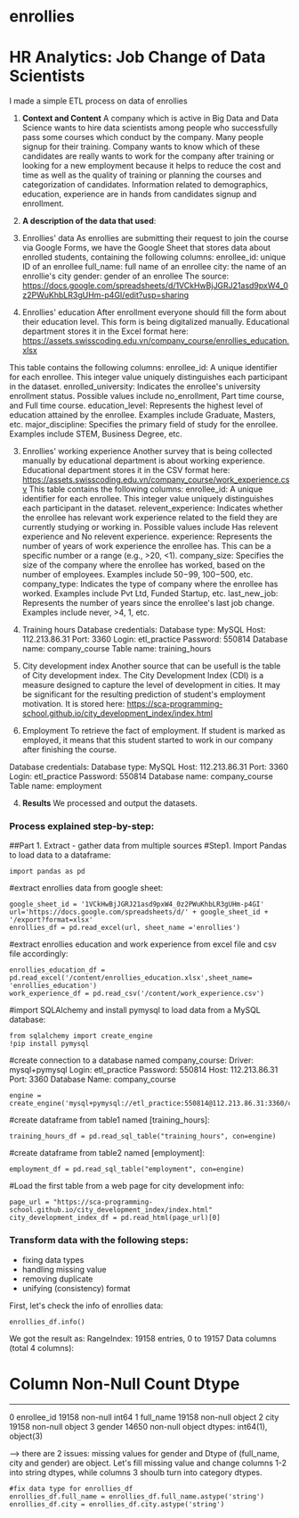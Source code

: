 # enrollies
# HR Analytics: Job Change of Data Scientists
I made a simple ETL process on data of enrollies

1. **Context and Content**
A company which is active in Big Data and Data Science wants to hire data scientists among people who successfully pass some courses which conduct by the company.
Many people signup for their training. Company wants to know which of these candidates are really wants to work for the company after training or looking for a new employment because it helps to reduce the cost and time as well as the quality of training or planning the courses and categorization of candidates.
Information related to demographics, education, experience are in hands from candidates signup and enrollment.

2. **A description of the data that used**:
1. Enrollies' data
As enrollies are submitting their request to join the course via Google Forms, we have the Google Sheet that stores data about enrolled students, containing the following columns:
enrollee_id: unique ID of an enrollee
full_name: full name of an enrollee
city: the name of an enrollie's city
gender: gender of an enrollee
The source: https://docs.google.com/spreadsheets/d/1VCkHwBjJGRJ21asd9pxW4_0z2PWuKhbLR3gUHm-p4GI/edit?usp=sharing

2. Enrollies' education
After enrollment everyone should fill the form about their education level. This form is being digitalized manually. Educational department stores it in the Excel format here: https://assets.swisscoding.edu.vn/company_course/enrollies_education.xlsx

This table contains the following columns:
enrollee_id: A unique identifier for each enrollee. This integer value uniquely distinguishes each participant in the dataset.
enrolled_university: Indicates the enrollee's university enrollment status. Possible values include no_enrollment, Part time course, and Full time course.
education_level: Represents the highest level of education attained by the enrollee. Examples include Graduate, Masters, etc.
major_discipline: Specifies the primary field of study for the enrollee. Examples include STEM, Business Degree, etc.

3. Enrollies' working experience
Another survey that is being collected manually by educational department is about working experience.
Educational department stores it in the CSV format here: https://assets.swisscoding.edu.vn/company_course/work_experience.csv
This table contains the following columns:
enrollee_id: A unique identifier for each enrollee. This integer value uniquely distinguishes each participant in the dataset.
relevent_experience: Indicates whether the enrollee has relevant work experience related to the field they are currently studying or working in. Possible values include Has relevent experience and No relevent experience.
experience: Represents the number of years of work experience the enrollee has. This can be a specific number or a range (e.g., >20, <1).
company_size: Specifies the size of the company where the enrollee has worked, based on the number of employees. Examples include 50−99, 100−500, etc.
company_type: Indicates the type of company where the enrollee has worked. Examples include Pvt Ltd, Funded Startup, etc.
last_new_job: Represents the number of years since the enrollee's last job change. Examples include never, >4, 1, etc.

4. Training hours
Database credentials:
Database type: MySQL
Host: 112.213.86.31
Port: 3360
Login: etl_practice
Password: 550814
Database name: company_course
Table name: training_hours

5. City development index
Another source that can be usefull is the table of City development index.
The City Development Index (CDI) is a measure designed to capture the level of development in cities. It may be significant for the resulting prediction of student's employment motivation.
It is stored here: https://sca-programming-school.github.io/city_development_index/index.html

6. Employment
To retrieve the fact of employment. If student is marked as employed, it means that this student started to work in our company after finishing the course.

Database credentials:
Database type: MySQL
Host: 112.213.86.31
Port: 3360
Login: etl_practice
Password: 550814
Database name: company_course
Table name: employment

4. **Results**
We processed and output the datasets.


### Process explained step-by-step:
##Part 1. Extract - gather data from multiple sources 
#Step1. Import Pandas to load data to a dataframe:
```python:
import pandas as pd
```
#extract enrollies data from google sheet:
```python:
google_sheet_id = '1VCkHwBjJGRJ21asd9pxW4_0z2PWuKhbLR3gUHm-p4GI'
url='https://docs.google.com/spreadsheets/d/' + google_sheet_id + '/export?format=xlsx'
enrollies_df = pd.read_excel(url, sheet_name ='enrollies')
```
#extract enrollies education and work experience from excel file and csv file accordingly:
```python:
enrollies_education_df = pd.read_excel('/content/enrollies_education.xlsx',sheet_name= 'enrollies_education')
work_experience_df = pd.read_csv('/content/work_experience.csv')
```
#import SQLAlchemy and install pymysql to load data from a MySQL database:
```python:
from sqlalchemy import create_engine
!pip install pymysql
```
#create connection to a database named company_course:
Driver: mysql+pymysql
Login: etl_practice
Password: 550814
Host: 112.213.86.31
Port: 3360
Database Name: company_course

```python:
engine = create_engine('mysql+pymysql://etl_practice:550814@112.213.86.31:3360/company_course')
```
#create dataframe from table1 named [training_hours]:
```python:
training_hours_df = pd.read_sql_table("training_hours", con=engine)
```
#create dataframe from table2 named [employment]:
```python:
employment_df = pd.read_sql_table("employment", con=engine)
```

#Load the first table from a web page for city development info:
```python:
page_url = "https://sca-programming-school.github.io/city_development_index/index.html"
city_development_index_df = pd.read_html(page_url)[0]
```

### Transform data with the following steps:
- fixing data types
- handling missing value 
- removing duplicate
- unifying (consistency) format

First, let's check the info of enrollies data:
```
enrollies_df.info()
```
We got the result as:
RangeIndex: 19158 entries, 0 to 19157
Data columns (total 4 columns):
 #   Column       Non-Null Count  Dtype 
---  ------       --------------  ----- 
 0   enrollee_id  19158 non-null  int64 
 1   full_name    19158 non-null  object
 2   city         19158 non-null  object
 3   gender       14650 non-null  object
dtypes: int64(1), object(3)

--> there are 2 issues: missing values for gender and Dtype of (full_name, city and gender) are object.
Let's fill missing value and change columns 1-2 into string dtypes, while columns 3 shoulb turn into category dtypes.

```
#fix data type for enrollies_df
enrollies_df.full_name = enrollies_df.full_name.astype('string')
enrollies_df.city = enrollies_df.city.astype('string')
```






















